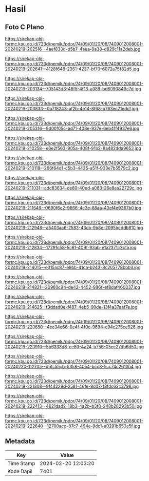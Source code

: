 # Hasil

## Foto C Plano

https://sirekap-obj-formc.kpu.go.id/723d/pemilu/pdpr/74/09/01/20/08/7409012008001-20240219-202516--4aef833d-d5b7-4aea-9a38-d829c11a2deb.jpg

https://sirekap-obj-formc.kpu.go.id/723d/pemilu/pdpr/74/09/01/20/08/7409012008001-20240219-202641--4128f648-2361-4237-bf70-6072a75f82d5.jpg

https://sirekap-obj-formc.kpu.go.id/723d/pemilu/pdpr/74/09/01/20/08/7409012008001-20240219-203134--705143d3-48f5-4f13-a089-bd6090849c7d.jpg

https://sirekap-obj-formc.kpu.go.id/723d/pemilu/pdpr/74/09/01/20/08/7409012008001-20240219-203833--0a718243-af2b-4e14-8f68-a763ec71edcf.jpg

https://sirekap-obj-formc.kpu.go.id/723d/pemilu/pdpr/74/09/01/20/08/7409012008001-20240219-205316--9d00f05c-ad71-408e-937e-6eb41f4937e6.jpg

https://sirekap-obj-formc.kpu.go.id/723d/pemilu/pdpr/74/09/01/20/08/7409012008001-20240219-210258--e6e2f563-905a-408f-91b2-8a482dda9653.jpg

https://sirekap-obj-formc.kpu.go.id/723d/pemilu/pdpr/74/09/01/20/08/7409012008001-20240219-210118--266f64d1-c5b3-4435-a51f-933e7b5579c2.jpg

https://sirekap-obj-formc.kpu.go.id/723d/pemilu/pdpr/74/09/01/20/08/7409012008001-20240219-211031--adc83634-de80-40ed-a083-26e8aa22729c.jpg

https://sirekap-obj-formc.kpu.go.id/723d/pemilu/pdpr/74/09/01/20/08/7409012008001-20240219-211646--0690f6c2-9866-4c3e-88aa-43ef4e9367b0.jpg

https://sirekap-obj-formc.kpu.go.id/723d/pemilu/pdpr/74/09/01/20/08/7409012008001-20240219-212948--a5403aa6-2583-43cb-9b8e-2095bcddb810.jpg

https://sirekap-obj-formc.kpu.go.id/723d/pemilu/pdpr/74/09/01/20/08/7409012008001-20240219-212834--17291c58-5c61-409f-93ab-e1a2371c3cfa.jpg

https://sirekap-obj-formc.kpu.go.id/723d/pemilu/pdpr/74/09/01/20/08/7409012008001-20240219-214015--e315ac87-e9bb-41ca-b243-8c205778bbb3.jpg

https://sirekap-obj-formc.kpu.go.id/723d/pemilu/pdpr/74/09/01/20/08/7409012008001-20240219-214821--20980c94-de42-4452-986f-ef8daf460037.jpg

https://sirekap-obj-formc.kpu.go.id/723d/pemilu/pdpr/74/09/01/20/08/7409012008001-20240219-214625--f3ddad0e-f487-4eb5-90de-13f4a37aaf7e.jpg

https://sirekap-obj-formc.kpu.go.id/723d/pemilu/pdpr/74/09/01/20/08/7409012008001-20240219-220650--4ec34e66-0e4f-4f0c-9694-c94c275ce926.jpg

https://sirekap-obj-formc.kpu.go.id/723d/pemilu/pdpr/74/09/01/20/08/7409012008001-20240219-220910--5b6333d8-ee80-4a24-b756-05ee27db6d50.jpg

https://sirekap-obj-formc.kpu.go.id/723d/pemilu/pdpr/74/09/01/20/08/7409012008001-20240220-112705--d5fc55cb-5358-4054-bcc8-5cc74c2613b4.jpg

https://sirekap-obj-formc.kpu.go.id/723d/pemilu/pdpr/74/09/01/20/08/7409012008001-20240219-221808--9f44229d-2581-46fe-8d07-f8fdc62c3798.jpg

https://sirekap-obj-formc.kpu.go.id/723d/pemilu/pdpr/74/09/01/20/08/7409012008001-20240219-222413--4621dad2-18b3-4a2b-b3f0-248b28293b50.jpg

https://sirekap-obj-formc.kpu.go.id/723d/pemilu/pdpr/74/09/01/20/08/7409012008001-20240219-222640--12700acd-87c7-494e-9dc1-a0291b653e5f.jpg


## Metadata

| Key        | Value               |
| ---------- | ------------------- |
| Time Stamp | 2024-02-20 12:03:20 |
| Kode Dapil | 7401                |



